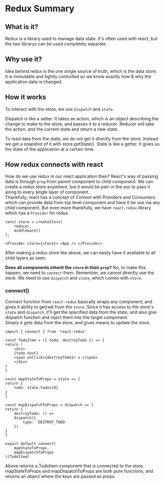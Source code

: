 # Redux Summary

## What is it?
Redux is a library used to manage data state. It's often used with react, but the two librarys can be used completely separate.  

## Why use it?
Idea behind redux is the one single source of truth, which is the data store. It is immutable and tightly controlled so we know exactly how & why the application data is changed.

##  How it works
To interact with the store, we use `dispatch` and `state`.  

Dispatch is like a setter. It takes an action, which is an object describing the change to make to the store, and passes it to a reducer. 
Reducer will take the action, and the current state and return a new state.  

To read data from the state, we do not get it directly from the store. Instead we get a snapshot of it with store.getState().
State is like a getter. It gives us the state of the application at a certain time.

## How redux connects with react

How do we use redux in our react application then? React's way of passing data is through `prop` from parent component to child component. We can create a redux store anywhere, but it would be pain in the ass to pass it along to every single layer of component.  
Thankfully, react has a concept of Context with Providers and Consumers which can provide data from top level component and have it be use via any child component.  But even more thankfully, we have `react-redux` library which has a `Provider` for redux.

    const store = createStore(
        reducer,
        middleware()
    );

    <Provider store={store}> <App /> </Provider>

After making a redux store like above, we can easily have it available to all child layers as seen.

**Does all components inherit the `store` in their `prop`?**
No, to make this happen, we need to `connect` them.
Remember, we cannot directly use the store. We need to use `dispatch` and `state`, which comes with `store`.

### connect()
Connect function from `react-redux` basically wraps any component, and gives it ability to get/set from the `store`. Since it has access to the store's `state` and `dispatch`, it'll get the specified data from the state, and also give dispatch function and inject them into the target component.   
Simply it gets data from the store, and gives means to update the store.  

    import { connect } from 'react-redux'

    const TodoItem = ({ todo, destroyTodo }) => {
    return (
        <div>
        {todo.text}
        <span onClick={destroyTodo}> x </span>
        </div>
    )
    }

    const mapStateToProps = state => {
    return {
        todo: state.todos[0]
    }
    }

    const mapDispatchToProps = dispatch => {
    return {
        destroyTodo: () =>
        dispatch({
            type: 'DESTROY_TODO'
        })
    }
    }

    export default connect(
        mapStateToProps,
        mapDispatchToProps
    )(TodoItem)

Above returns a TodoItem component that is connected to the store. 
mapStateToProps and mapDispatchToProps are both pure functions, and returns an object where the keys are passed as props.